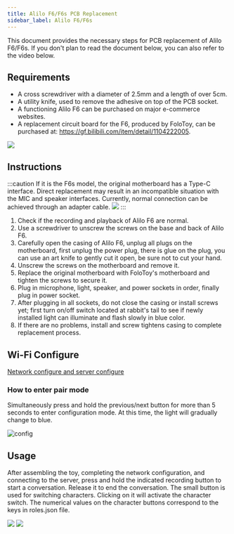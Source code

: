 ```yaml
---
title: Alilo F6/F6s PCB Replacement
sidebar_label: Alilo F6/F6s
---
```


This document provides the necessary steps for PCB replacement of Alilo F6/F6s. If you don't plan to read the document below, you can also refer to the video below.


## Requirements

- A cross screwdriver with a diameter of 2.5mm and a length of over 5cm.
- A utility knife, used to remove the adhesive on top of the PCB socket.
- A functioning Alilo F6 can be purchased on major e-commerce websites.
- A replacement circuit board for the F6, produced by FoloToy, can be purchased at: https://gf.bilibili.com/item/detail/1104222005.

<img src="https://user-images.githubusercontent.com/1455685/281617149-782ee59a-1c4a-4a80-8516-1a2946c477cc.jpg" />

## Instructions

:::caution
If it is the F6s model, the original motherboard has a Type-C interface. Direct replacement may result in an incompatible situation with the MIC and speaker interfaces. Currently, normal connection can be achieved through an adapter cable.
<img src="https://user-images.githubusercontent.com/1455685/281634362-5b038713-dc3e-4430-a698-b9c32318f12a.png" />
:::


1. Check if the recording and playback of Alilo F6 are normal.
2. Use a screwdriver to unscrew the screws on the base and back of Alilo F6.
3. Carefully open the casing of Alilo F6, unplug all plugs on the motherboard, first unplug the power plug, there is glue on the plug, you can use an art knife to gently cut it open, be sure not to cut your hand.
4. Unscrew the screws on the motherboard and remove it.
5. Replace the original motherboard with FoloToy's motherboard and tighten the screws to secure it.
6. Plug in microphone, light, speaker, and power sockets in order, finally plug in power socket.
7. After plugging in all sockets, do not close the casing or install screws yet; first turn on/off switch located at rabbit's tail to see if newly installed light can illuminate and flash slowly in blue color.
8. If there are no problems, install and screw tightens casing to complete replacement process.

## Wi-Fi Configure

[Network configure and server configure](../manual/wifi-connect.md)


### How to enter pair mode

Simultaneously press and hold the previous/next button for more than 5 seconds to enter configuration mode. At this time, the light will gradually change to blue.

   ![config](https://user-images.githubusercontent.com/1455685/281622340-7a607890-38d3-46f5-80e5-3168ee99a2e0.jpg)

<!-- ## Wi-Fi Configure

1. Turn on the switch at the back of the toy to power it on. The blue flashing light indicates that the toy has entered pairing mode.

2. Simultaneously press and hold the previous/next button for more than 5 seconds to enter configuration mode. At this time, the light will gradually change to blue.

   ![config](https://user-images.githubusercontent.com/1455685/281622340-7a607890-38d3-46f5-80e5-3168ee99a2e0.jpg)

3. Connect to the hotspot of the toy.

   Open your phone or computer and select "FoloToy-xxxx" WiFi network. Wait a moment, and your phone or computer will automatically open a configuration page where you can set up which WiFi network, server address, and port number that you want your toy to connect with.

   **Server Address/Port are required, if you have not setup your own server, please refer to [Server Installation](installation/docker.md).**

   :::caution
   If no page pops up, you can also configure it by entering http://192.168.4.1 in your browser.
   :::

   * Enter configuration mode: Simultaneously press and hold both forward and backward buttons on the front panel for 5 seconds; at this time, the earlight will flash blue.
   * Connect FoloToy: Use your phone or computer to search for available WiFi networks; look for one named "FoloToy-xxxx", such as FoloToy-b8a2.
   * Open configuration page: Once connected to FoloToy's WiFi network, it will automatically open a configuration page.
   * Home screen explanation: There are three buttons on the home screen - "Configure WiFi" is used for setting up WiFi connection; "Info" is for viewing hardware information; "Exit" is for exiting the configuration. See the image below.

   ![config](https://github.com/FoloToy/folotoy-tool/assets/1455685/3cf6d0ac-9504-40ec-94c1-54a09a990fd4)
 -->

## Usage

After assembling the toy, completing the network configuration, and connecting to the server, press and hold the indicated recording button to start a conversation. Release it to end the conversation. The small button is used for switching characters. Clicking on it will activate the character switch. The numerical values on the character buttons correspond to the keys in roles.json file.

<img src="https://user-images.githubusercontent.com/1455685/281640268-d7032dc1-af4f-4eb4-becc-094c96005ffa.jpg" />
<img src="https://user-images.githubusercontent.com/1455685/272765538-a9bcdf56-300a-4bae-a10f-ce7554a072fe.png" />